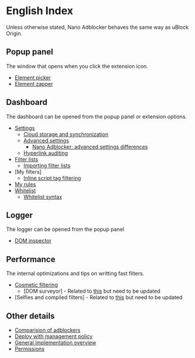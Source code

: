 # English Index

Unless otherwise stated, Nano Adblocker behaves the same way as uBlock Origin.

## Popup panel

The window that opens when you click the extension icon.

* [Element picker](https://github.com/gorhill/uBlock/wiki/Element-picker)
* [Element zapper](https://github.com/gorhill/uBlock/wiki/Element-zapper)

## Dashboard

The dashboard can be opened from the popup panel or extension options.

* [Settings](https://github.com/gorhill/uBlock/wiki/Dashboard:-Settings)
  * [Cloud storage and synchronization](https://github.com/gorhill/uBlock/wiki/Cloud-storage)
  * [Advanced settings](https://github.com/gorhill/uBlock/wiki/Advanced-settings)
    * [Nano Adblocker: advanced settings differences](/en/AdvancedSettings.MD)
  * [Hyperlink auditing](https://github.com/gorhill/uBlock/wiki/Disable-hyperlink-auditing-beacon)
* [Filter lists](https://github.com/gorhill/uBlock/wiki/Dashboard:-3rd-party-filters)
  * [Importing filter lists](https://github.com/gorhill/uBlock/wiki/Filter-lists-from-around-the-web)
* [My filters]
  * [Inline script tag filtering](https://github.com/gorhill/uBlock/wiki/Inline-script-tag-filtering)
* [My rules](https://github.com/gorhill/uBlock/wiki/Dynamic-filtering)
* [Whitelist](https://github.com/gorhill/uBlock/wiki/Dashboard:-Whitelist)
  * [Whitelist syntax](https://github.com/gorhill/uBlock/wiki/How-to-whitelist-a-web-site)

## Logger

The logger can be opened from the popup panel

* [DOM inspector](https://github.com/gorhill/uBlock/wiki/DOM-inspector)

## Performance

The internal optimizations and tips on writting fast filters.

* [Cosmetic filtering](https://github.com/gorhill/uBlock/wiki/Doesn't-uBlock-Origin-add-overhead-to-page-load%3F)
  * [DOM surveyor] - Related to [this](https://github.com/gorhill/uBlock/wiki/Cosmetic-filtering-in-%C2%B5Block:-version-0.4.0.0-update) but need to be updated
* [Selfies and compiled filters] - Related to [this](https://github.com/gorhill/uBlock/wiki/Launch-and-filter-lists-load-performance) but need to be updated

## Other details

* [Comparision of adblockers](/en/ComparisonOfAdblockers.MD)
* [Deploy with management policy](https://github.com/gorhill/uBlock/wiki/Deploying-uBlock-Origin)
* [General implementation overview](https://github.com/gorhill/uBlock/wiki/Does-uBlock-block-ads-or-just-hide-them%3F)
* [Permissions](https://github.com/gorhill/uBlock/wiki/Permissions)

